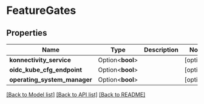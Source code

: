 # FeatureGates

## Properties

Name | Type | Description | Notes
------------ | ------------- | ------------- | -------------
**konnectivity_service** | Option<**bool**> |  | [optional]
**oidc_kube_cfg_endpoint** | Option<**bool**> |  | [optional]
**operating_system_manager** | Option<**bool**> |  | [optional]

[[Back to Model list]](../README.md#documentation-for-models) [[Back to API list]](../README.md#documentation-for-api-endpoints) [[Back to README]](../README.md)


